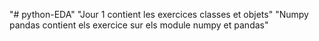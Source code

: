 "# python-EDA" 
"Jour 1 contient les exercices classes et objets"
"Numpy pandas contient els exercice sur els module numpy et pandas" 
